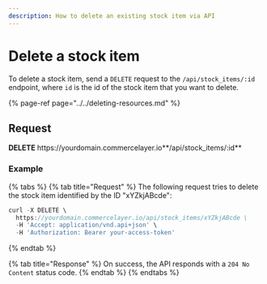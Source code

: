 ```yaml
---
description: How to delete an existing stock item via API
---
```


# Delete a stock item

To delete a stock item, send a `DELETE` request to the `/api/stock_items/:id` endpoint, where `id` is the id of the stock item that you want to delete.

{% page-ref page="../../deleting-resources.md" %}

## Request

**DELETE** https://<i></i>yourdomain.commercelayer.io**/api/stock_items/:id**

### Example

{% tabs %}
{% tab title="Request" %}
The following request tries to delete the stock item identified by the ID "xYZkjABcde":

```javascript
curl -X DELETE \
  https://yourdomain.commercelayer.io/api/stock_items/xYZkjABcde \
  -H 'Accept: application/vnd.api+json' \
  -H 'Authorization: Bearer your-access-token'
```
{% endtab %}

{% tab title="Response" %}
On success, the API responds with a `204 No Content` status code.
{% endtab %}
{% endtabs %}
